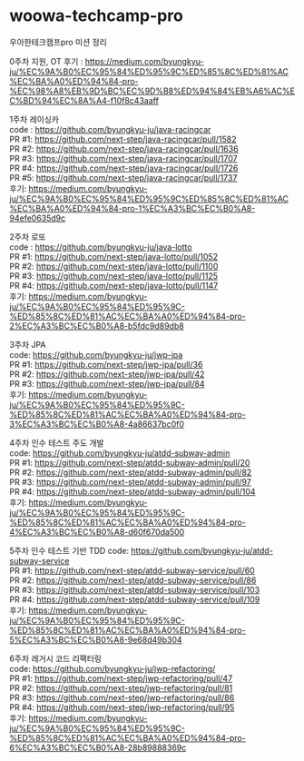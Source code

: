 # woowa-techcamp-pro
우아한테크캠프pro 미션 정리

0주차 지원, OT
후기 : https://medium.com/byungkyu-ju/%EC%9A%B0%EC%95%84%ED%95%9C%ED%85%8C%ED%81%AC%EC%BA%A0%ED%94%84-pro-%EC%98%A8%EB%9D%BC%EC%9D%B8%ED%94%84%EB%A6%AC%EC%BD%94%EC%8A%A4-f10f8c43aaff

1주차 레이싱카  
code : https://github.com/byungkyu-ju/java-racingcar  
PR #1: https://github.com/next-step/java-racingcar/pull/1582  
PR #2: https://github.com/next-step/java-racingcar/pull/1636  
PR #3: https://github.com/next-step/java-racingcar/pull/1707  
PR #4: https://github.com/next-step/java-racingcar/pull/1726  
PR #5: https://github.com/next-step/java-racingcar/pull/1737  
후기: https://medium.com/byungkyu-ju/%EC%9A%B0%EC%95%84%ED%95%9C%ED%85%8C%ED%81%AC%EC%BA%A0%ED%94%84-pro-1%EC%A3%BC%EC%B0%A8-94efe0635d9c

2주차 로또  
code : https://github.com/byungkyu-ju/java-lotto  
PR #1: https://github.com/next-step/java-lotto/pull/1052  
PR #2: https://github.com/next-step/java-lotto/pull/1100  
PR #3: https://github.com/next-step/java-lotto/pull/1125  
PR #4: https://github.com/next-step/java-lotto/pull/1147  
후기: https://medium.com/byungkyu-ju/%EC%9A%B0%EC%95%84%ED%95%9C-%ED%85%8C%ED%81%AC%EC%BA%A0%ED%94%84-pro-2%EC%A3%BC%EC%B0%A8-b5fdc9d89db8

3주차 JPA  
code: https://github.com/byungkyu-ju/jwp-jpa  
PR #1: https://github.com/next-step/jwp-jpa/pull/36  
PR #2: https://github.com/next-step/jwp-jpa/pull/42  
PR #3: https://github.com/next-step/jwp-jpa/pull/84  
후기: https://medium.com/byungkyu-ju/%EC%9A%B0%EC%95%84%ED%95%9C-%ED%85%8C%ED%81%AC%EC%BA%A0%ED%94%84-pro-3%EC%A3%BC%EC%B0%A8-4a86637bc0f0  

4주차 인수 테스트 주도 개발  
code: https://github.com/byungkyu-ju/atdd-subway-admin  
PR #1: https://github.com/next-step/atdd-subway-admin/pull/20  
PR #2: https://github.com/next-step/atdd-subway-admin/pull/82  
PR #3: https://github.com/next-step/atdd-subway-admin/pull/97  
PR #4: https://github.com/next-step/atdd-subway-admin/pull/104  
후기: https://medium.com/byungkyu-ju/%EC%9A%B0%EC%95%84%ED%95%9C-%ED%85%8C%ED%81%AC%EC%BA%A0%ED%94%84-pro-4%EC%A3%BC%EC%B0%A8-d60f670da500  

5주차 인수 테스트 기반 TDD
code: https://github.com/byungkyu-ju/atdd-subway-service  
PR #1: https://github.com/next-step/atdd-subway-service/pull/60  
PR #2: https://github.com/next-step/atdd-subway-service/pull/86  
PR #3: https://github.com/next-step/atdd-subway-service/pull/103  
PR #4: https://github.com/next-step/atdd-subway-service/pull/109  
후기: https://medium.com/byungkyu-ju/%EC%9A%B0%EC%95%84%ED%95%9C-%ED%85%8C%ED%81%AC%EC%BA%A0%ED%94%84-pro-5%EC%A3%BC%EC%B0%A8-9e68d49b304  

6주차 레거시 코드 리팩터링  
code: https://github.com/byungkyu-ju/jwp-refactoring/  
PR #1: https://github.com/next-step/jwp-refactoring/pull/47  
PR #2: https://github.com/next-step/jwp-refactoring/pull/81  
PR #3: https://github.com/next-step/jwp-refactoring/pull/86  
PR #4: https://github.com/next-step/jwp-refactoring/pull/95  
후기: https://medium.com/byungkyu-ju/%EC%9A%B0%EC%95%84%ED%95%9C-%ED%85%8C%ED%81%AC%EC%BA%A0%ED%94%84-pro-6%EC%A3%BC%EC%B0%A8-28b89888369c
